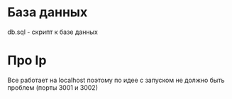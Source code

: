 # База данных
db.sql - скрипт к базе данных

# Про Ip
Все работает на localhost поэтому по идее с запуском не должно быть проблем (порты 3001 и 3002) 
